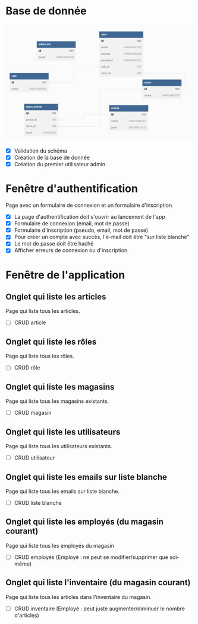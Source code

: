 # Base de donnée
![Schéma BDD](/schema.png "Schéma BDD")
- [x] Validation du schéma
- [x] Création de la base de donnée
- [x] Création du premier utilisateur admin

# Fenêtre d'authentification 
Page avec un formulaire de connexion et un formulaire d'inscription.
- [x] La page d'authentification doit s'ouvrir au lancement de l'app
- [x] Formulaire de connexion (email, mot de passe)
- [x] Formulaire d'inscription (pseudo, email, mot de passe)
- [x] Pour créer un compte avec succès, l'e-mail doit être "sur liste blanche"
- [x] Le mot de passe doit être haché
- [x] Afficher erreurs de connexion ou d'inscription

# Fenêtre de l'application

## Onglet qui liste les articles
Page qui liste tous les articles.
- [ ] CRUD article

## Onglet qui liste les rôles
Page qui liste tous les rôles.
- [ ] CRUD rôle

## Onglet qui liste les magasins
Page qui liste tous les magasins existants.
- [ ] CRUD magasin

## Onglet qui liste les utilisateurs
Page qui liste tous les utilisateurs existants.
- [ ] CRUD utilisateur

## Onglet qui liste les emails sur liste blanche
Page qui liste tous les emails sur liste blanche.
- [ ] CRUD liste blanche

## Onglet qui liste les employés (du magasin courant)
Page qui liste tous les employés du magasin
- [ ] CRUD employés (Employé : ne peut se modifier/supprimer que soi-même)

## Onglet qui liste l'inventaire (du magasin courant)
Page qui liste tous les articles dans l'inventaire du magasin.
- [ ] CRUD inventaire (Employé : peut juste augmenter/diminuer le nombre d'articles)